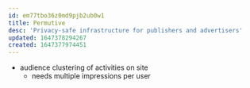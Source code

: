 ```yaml
---
id: em77tbo36z0md9pjb2ub0w1
title: Permutive
desc: 'Privacy-safe infrastructure for publishers and advertisers'
updated: 1647378294267
created: 1647377974451
---
```


- audience clustering of activities on site
  - needs multiple impressions per user
